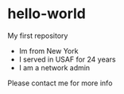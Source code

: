 # hello-world
My first repository
* Im from New York
* I served in USAF for 24 years
* I am a network admin

Please contact me for more info

